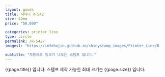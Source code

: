 ```yaml
---
layout: goods
title: 샤이니 R-542
size: 42mm
price: "50,000"

categories: printer_line
type: circle
permalink: /R-542/
images1: "https://infohojin.github.io/shinystamp_images/Printer_Line/R-542/R-542_1.jpg"

subtitle: "자동으로 잉크가 나오는 스템프 입니다."
---
```


{{page.title}} 입니다. 스템프 제작 가능한 최대 크기는 {{page.size}} 입니다.